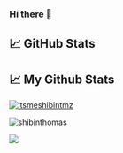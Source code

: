 ### Hi there 👋

<!--
#### I work as an Evangelist in the OPDC

##### NOW
- :smile: Learning all about **Open Source**
 
##### BIO
- :heart: Open Source Software

##### My skills
![Vue](https://img.shields.io/badge/Vue.js-35495E?style=for-the-badge&logo=vuedotjs&logoColor=4FC08D)
![GitHub](https://img.shields.io/badge/github%20-%23121011.svg?&style=for-the-badge&logo=github&logoColor=white&color=283238)
![Golang](https://img.shields.io/badge/Golang-00ADD8?style=for-the-badge&logo=go&logoColor=white)
![Docker](https://img.shields.io/badge/Docker-2CA5E0?style=for-the-badge&logo=docker&logoColor=white)

##### Learning
![Flutter](https://img.shields.io/badge/Flutter-02569B?style=for-the-badge&logo=flutter&logoColor=white)
![React](https://img.shields.io/badge/React-20232A?style=for-the-badge&logo=react&logoColor=61DAFB)
![image](https://user-images.githubusercontent.com/107330970/173214476-e4732758-305a-46c1-9f36-e4cd28df52f7.png)
-->

## 📈 GitHub Stats
## 📈 My Github Stats
<p align="left"> <a href="https://github.com/ryo-ma/github-profile-trophy"><img src="https://github-profile-trophy.vercel.app/?username=enlena612&theme=darkhub&margin-w=15&margin-h=15&coloumn=3&row=1" alt="itsmeshibintmz" /></a> </p>

<p> <img src="https://github-readme-stats-enlena612.vercel.app/api?username=enlena612&show_icons=true&&line_height=25&width=20&title_color=FFFFFF&icon_color=FFFFFF&text_color=FFFFFF&bg_color=000000" alt="shibinthomas" /> 

<a href="http://www.github.com/enlena612"><img src="https://github-readme-streak-stats.herokuapp.com/?user=enlena612&stroke=ffffff&background=000000&ring=0891b2&fire=FF0000&currStreakNum=ffffff&currStreakLabel=0891b2&sideNums=ffffff&sideLabels=ffffff&dates=ffffff&hide_border=false" /></a>
